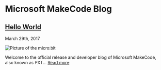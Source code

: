 # Microsoft MakeCode Blog


## [Hello World](/blog/hello-world)
March 29th, 2017

![Picture of the micro:bit](/static/images/blogbanner.jpg)

Welcome to the official release and developer blog of Microsoft MakeCode, also known as PXT...
[Read more](/blog/hello-world)

